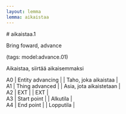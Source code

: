 ```yaml
---
layout: lemma
lemma: aikaistaa
---
```


<div class="sense">
# <span class="sensename">aikaistaa.1</span>

<span class="description">Bring foward, advance</span>

(tags: model:advance.01)

<span class="description">Aikaistaa, siirtää aikaisemmaksi</span>

A0 | Entity advancing |   | Taho, joka aikaistaa |  
A1 | Thing advanced |   | Asia, jota aikaistetaan |  
A2 | EXT |   | EXT |  
A3 | Start point |   | Alkutila |  
A4 | End point |   | Lopputila |  

</div>

